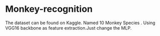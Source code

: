 # Monkey-recognition
The dataset can be found on Kaggle. Named 10 Monkey Species .
Using VGG16 backbone as feature extraction.Just change the MLP.
